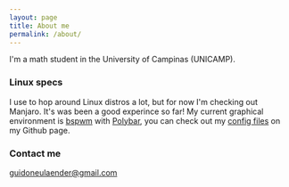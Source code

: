 ```yaml
---
layout: page
title: About me
permalink: /about/
---
```


I'm a math student in the University of Campinas (UNICAMP). 

### Linux specs

I use to hop around Linux distros a lot, but for now I'm checking out Manjaro. It's was been a good experince so far! My current graphical environment is [bspwm](https://github.com/baskerville/bspwm) with [Polybar](https://polybar.github.io/), you can check out my [config files](https://github.com/GNeulaender/dotfiles) on my Github page.

### Contact me

[guidoneulaender@gmail.com](mailto:guidoneulaender@gmail.com)
